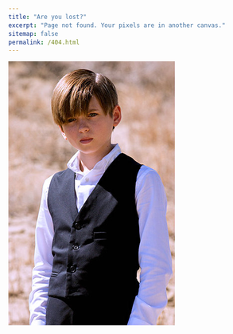 ```yaml
---
title: "Are you lost?"
excerpt: "Page not found. Your pixels are in another canvas."
sitemap: false
permalink: /404.html
---
```


![AYL](images/ayl.jpg)

<script type="text/javascript">
  var GOOG_FIXURL_LANG = 'en';
  var GOOG_FIXURL_SITE = '{{ site.url }}'
</script>
<script type="text/javascript"
  src="//linkhelp.clients.google.com/tbproxy/lh/wm/fixurl.js">
</script>
